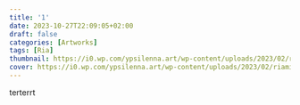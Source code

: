 ```yaml
---
title: '1'
date: 2023-10-27T22:09:05+02:00
draft: false
categories: [Artworks]
tags: [Ria]
thumbnail: https://i0.wp.com/ypsilenna.art/wp-content/uploads/2023/02/riamidea-portrait.jpg
cover: https://i0.wp.com/ypsilenna.art/wp-content/uploads/2023/02/riamidea-portrait.jpg
---
```

terterrt
